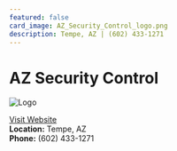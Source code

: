 ```yaml
---
featured: false
card_image: AZ_Security_Control_logo.png
description: Tempe, AZ | (602) 433-1271
---
```


# AZ Security Control
<img src="AZ_Security_Control_logo.png" alt="Logo" style="max-width: 200px; height: auto;">

<a href="https://www.azsecurity.com">Visit Website</a>  
**Location:** Tempe, AZ  
**Phone:** (602) 433-1271
